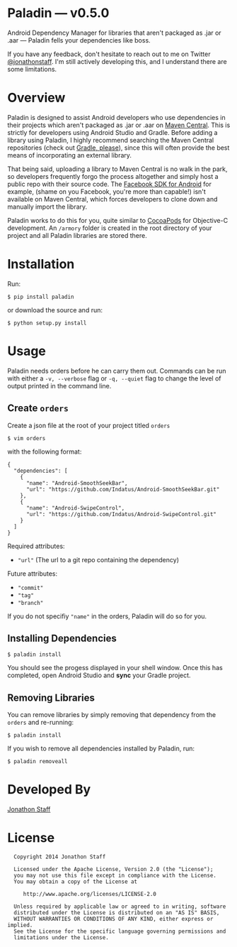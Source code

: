 Paladin — v0.5.0
====================================

Android Dependency Manager for libraries that aren't packaged as .jar or .aar — Paladin fells your dependencies like boss.

If you have any feedback, don't hesitate to reach out to me on Twitter [@jonathonstaff](https://twitter.com/jonathonstaff).  I'm still actively developing this, and I understand there are some limitations.

Overview
========

Paladin is designed to assist Android developers who use dependencies in their projects which aren't packaged as .jar or .aar on [Maven Central](http://search.maven.org/).  This is strictly for developers using Android Studio and Gradle.  Before adding a library using Paladin, I highly recommend searching the Maven Central repositories (check out [Gradle, please](http://gradleplease.appspot.com/)), since this will often provide the best means of incorporating an external library.

That being said, uploading a library to Maven Central is no walk in the park, so developers frequently forgo the process altogether and simply host a public repo with their source code.  The [Facebook SDK for Android](https://github.com/facebook/facebook-android-sdk) for example, (shame on you Facebook, you're more than capable!) isn't available on Maven Central, which forces developers to clone down and manually import the library.

Paladin works to do this for you, quite similar to [CocoaPods](http://cocoapods.org/) for Objective-C development.  An `/armory` folder is created in the root directory of your project and all Paladin libraries are stored there.


Installation
============

Run:

    $ pip install paladin

or download the source and run:

    $ python setup.py install


Usage
=====

Paladin needs orders before he can carry them out.  Commands can be run with either a `-v, --verbose` flag or `-q, --quiet` flag to change the level of output printed in the command line.

Create `orders`
---------------

Create a json file at the root of your project titled `orders` 

    $ vim orders
    
with the following format:

    {
      "dependencies": [
        {
          "name": "Android-SmoothSeekBar",
          "url": "https://github.com/Indatus/Android-SmoothSeekBar.git"
        },
        {
          "name": "Android-SwipeControl",
          "url": "https://github.com/Indatus/Android-SwipeControl.git"
        }
      ]
    }

Required attributes:

- `"url"` (The url to a git repo containing the dependency)

Future attributes:

- `"commit"`
- `"tag"`
- `"branch"`

If you do not specifiy `"name"` in the orders, Paladin will do so for you.


Installing Dependencies
-----------------------

    $ paladin install

You should see the progess displayed in your shell window.  Once this has completed, open Android Studio and **sync** your Gradle project.


Removing Libraries
------------------

You can remove libraries by simply removing that dependency from the `orders` and re-running:

    $ paladin install

If you wish to remove all dependencies installed by Paladin, run:

    $ paladin removeall


Developed By
============

[Jonathon Staff](http://jonathonstaff.com)


License
=======

      Copyright 2014 Jonathon Staff

      Licensed under the Apache License, Version 2.0 (the "License");
      you may not use this file except in compliance with the License.
      You may obtain a copy of the License at

         http://www.apache.org/licenses/LICENSE-2.0

      Unless required by applicable law or agreed to in writing, software
      distributed under the License is distributed on an "AS IS" BASIS,
      WITHOUT WARRANTIES OR CONDITIONS OF ANY KIND, either express or implied.
      See the License for the specific language governing permissions and
      limitations under the License.
